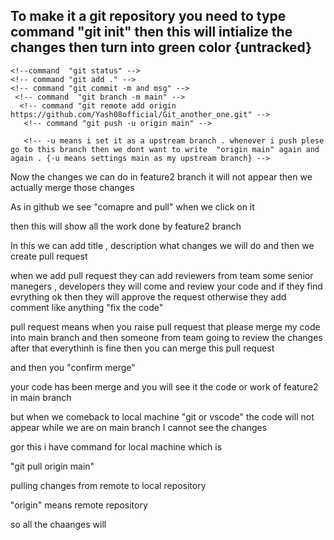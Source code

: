 <h2>To make it a git repository you need to type command "git init"  then this will intialize the changes then turn into green color {untracked} </h2>

    <!--command  "git status" -->
    <!-- command "git add ." -->
    <!-- command "git commit -m and msg" -->
     <!-- command  "git branch -m main" -->
      <!-- command "git remote add origin https://github.com/Yash08official/Git_another_one.git" -->
       <!-- command "git push -u origin main" -->

       <!-- -u means i set it as a upstream branch . whenever i push plese go to this branch then we dont want to write  "origin main" again and again . {-u means settings main as my upstream branch} -->


 Now the changes we can do in feature2 branch it will not appear then we actually merge those changes 


 As in github we see "comapre and pull" when we click on it

 then this will show all the work done by feature2 branch

 In this we can add title , description what changes we will do and then we create pull request

 when we add pull request they can add reviewers from team some senior manegers , developers they will come and review your code and if they find evrything ok then they will approve the request otherwise they add comment like anything "fix the code"

 pull request means when you raise pull request that please merge my code into main branch and then someone from team going to review the changes after that everythinh is fine then you can merge this pull request

 and then you "confirm merge"

 your code has been merge and you will see it the code or work of feature2 in main branch


 but when we comeback to local machine "git or vscode" the code will not appear while we are on main branch I cannot see the changes 

 gor this i have command for local machine which is 

 "git pull origin main"

 pulling changes from remote to local repository 

 "origin" means remote repository

 so all the chaanges will 